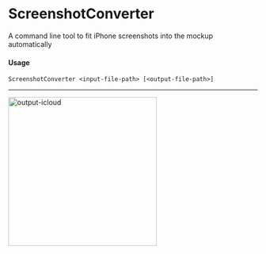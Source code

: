 # ScreenshotConverter
A command line tool to fit iPhone screenshots into the mockup automatically

#### Usage

`ScreenshotConverter <input-file-path> [<output-file-path>]`

-----------------
    
<img width="300" alt="output-icloud" src="https://cloud.githubusercontent.com/assets/4215068/24383525/faf042f0-138f-11e7-8938-3dc62887c057.png">
